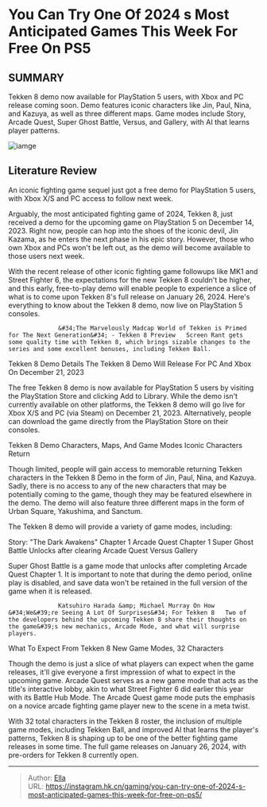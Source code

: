 # You Can Try One Of 2024 s Most Anticipated Games This Week For Free On PS5


## SUMMARY 



  Tekken 8 demo now available for PlayStation 5 users, with Xbox and PC release coming soon.   Demo features iconic characters like Jin, Paul, Nina, and Kazuya, as well as three different maps.   Game modes include Story, Arcade Quest, Super Ghost Battle, Versus, and Gallery, with AI that learns player patterns.  

![iamge](https://static1.srcdn.com/wordpress/wp-content/uploads/2023/12/tekken-8-featured-1.jpg)

## Literature Review

An iconic fighting game sequel just got a free demo for PlayStation 5 users, with Xbox X/S and PC access to follow next week. 




Arguably, the most anticipated fighting game of 2024, Tekken 8, just received a demo for the upcoming game on PlayStation 5 on December 14, 2023. Right now, people can hop into the shoes of the iconic devil, Jin Kazama, as he enters the next phase in his epic story. However, those who own Xbox and PCs won&#39;t be left out, as the demo will become available to those users next week.




With the recent release of other iconic fighting game followups like MK1 and Street Fighter 6, the expectations for the new Tekken 8 couldn&#39;t be higher, and this early, free-to-play demo will enable people to experience a slice of what is to come upon Tekken 8&#39;s full release on January 26, 2024. Here&#39;s everything to know about the Tekken 8 demo, now live on PlayStation 5 consoles.

                  &#34;The Marvelously Madcap World of Tekken is Primed for The Next Generation&#34; - Tekken 8 Preview   Screen Rant gets some quality time with Tekken 8, which brings sizable changes to the series and some excellent bonuses, including Tekken Ball.   


 Tekken 8 Demo Details 
The Tekken 8 Demo Will Release For PC And Xbox On December 21, 2023
         

The free Tekken 8 demo is now available for PlayStation 5 users by visiting the PlayStation Store and clicking Add to Library. While the demo isn&#39;t currently available on other platforms, the Tekken 8 demo will go live for Xbox X/S and PC (via Steam) on December 21, 2023. Alternatively, people can download the game directly from the PlayStation Store on their consoles.






 Tekken 8 Demo Characters, Maps, And Game Modes 
Iconic Characters Return
          

Though limited, people will gain access to memorable returning Tekken characters in the Tekken 8 Demo in the form of Jin, Paul, Nina, and Kazuya. Sadly, there is no access to any of the new characters that may be potentially coming to the game, though they may be featured elsewhere in the demo. The demo will also feature three different maps in the form of Urban Square, Yakushima, and Sanctum.

The Tekken 8 demo will provide a variety of game modes, including:

  Story: &#34;The Dark Awakens&#34; Chapter 1   Arcade Quest Chapter 1   Super Ghost Battle   Unlocks after clearing Arcade Quest   Versus    Gallery   

Super Ghost Battle is a game mode that unlocks after completing Arcade Quest Chapter 1. It is important to note that during the demo period, online play is disabled, and save data won&#39;t be retained in the full version of the game when it is released.




                  Katsuhiro Harada &amp; Michael Murray On How &#34;We&#39;re Seeing A Lot Of Surprises&#34; For Tekken 8   Two of the developers behind the upcoming Tekken 8 share their thoughts on the game&#39;s new mechanics, Arcade Mode, and what will surprise players.   



 What To Expect From Tekken 8 
New Game Modes, 32 Characters
          

Though the demo is just a slice of what players can expect when the game releases, it&#39;ll give everyone a first impression of what to expect in the upcoming game. Arcade Quest serves as a new game mode that acts as the title&#39;s interactive lobby, akin to what Street Fighter 6 did earlier this year with its Battle Hub Mode. The Arcade Quest game mode puts the emphasis on a novice arcade fighting game player new to the scene in a meta twist.

With 32 total characters in the Tekken 8 roster, the inclusion of multiple game modes, including Tekken Ball, and improved AI that learns the player&#39;s patterns, Tekken 8 is shaping up to be one of the better fighting game releases in some time. The full game releases on January 26, 2024, with pre-orders for Tekken 8 currently open.






---

> Author: [Ella](https://instagram.hk.cn/)  
> URL: https://instagram.hk.cn/gaming/you-can-try-one-of-2024-s-most-anticipated-games-this-week-for-free-on-ps5/  

